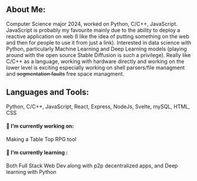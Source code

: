 

## About Me:
Computer Science major 2024, worked on Python, C/C++, JavaScript. JavaScript is probably my favourite mainly due to the  ability to deploy a reactive application on web (I like the idea of putting something on the web and then for people to use it from just a link). Interested in data science with Python, particularly Machine Learning and Deep Learning models (playing around with the open source Stable Diffusion is such a privilege). Really like C/C++ as a language, working with hardware directly and working on the lower level is exciting especially working on shell parsers/file managment and ~~segmentation faults~~ free space managment.
## Languages and Tools:
Python, C/C++, JavaScript, React, Express, NodeJs, Svelte, mySQL, HTML, CSS

#### 🔭 I’m currently working on: 
Making a Table Top RPG tool
#### 🌱 I’m currently learning :
Both Full Stack Web Dev along with p2p decentralized apps, and Deep learning with Python 


